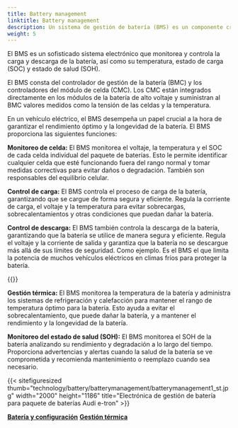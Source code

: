 ```yaml
---
title: Battery management
linktitle: Battery management
description: Un sistema de gestión de batería (BMS) es un componente crítico de un vehículo eléctrico (EV) que es responsable de gestionar el rendimiento, la salud y la seguridad de la batería.
weight: 5
---
```

<!-- markdownlint-disable MD033 -->
El BMS es un sofisticado sistema electrónico que monitorea y controla la carga y descarga de la batería, así como su temperatura, estado de carga (SOC) y estado de salud (SOH).

El BMS consta del controlador de gestión de la batería (BMC) y los controladores del módulo de celda (CMC).
Los CMC están integrados directamente en los módulos de la batería de alto voltaje y suministran al BMC valores medidos como la tensión de las celdas y la temperatura.

En un vehículo eléctrico, el BMS desempeña un papel crucial a la hora de garantizar el rendimiento óptimo y la longevidad de la batería. El BMS proporciona las siguientes funciones:

**Monitoreo de celda:** El BMS monitorea el voltaje, la temperatura y el SOC de cada celda individual del paquete de baterías. Esto le permite identificar cualquier celda que esté funcionando fuera del rango normal y tomar medidas correctivas para evitar daños o degradación. También son responsables del equilibrio celular.

**Control de carga:** El BMS controla el proceso de carga de la batería, garantizando que se cargue de forma segura y eficiente. Regula la corriente de carga, el voltaje y la temperatura para evitar sobrecargas, sobrecalentamientos y otras condiciones que puedan dañar la batería.

**Control de descarga:** El BMS también controla la descarga de la batería, garantizando que la batería se utilice de manera segura y eficiente. Regula el voltaje y la corriente de salida y garantiza que la batería no se descargue más allá de sus límites de seguridad. Como ejemplo. Es el BMS el que limita la potencia de muchos vehículos eléctricos en climas fríos para proteger la batería.

{{<evkxdisplayaddarticle />}}

**Gestión térmica:** El BMS monitorea la temperatura de la batería y administra los sistemas de refrigeración y calefacción para mantener el rango de temperatura óptimo para la batería. Esto ayuda a evitar el sobrecalentamiento, que puede dañar la batería, y a mantener el rendimiento y la longevidad de la batería.

**Monitoreo del estado de salud (SOH):** El BMS monitorea el SOH de la batería analizando su rendimiento y degradación a lo largo del tiempo. Proporciona advertencias y alertas cuando la salud de la batería se ve comprometida y recomienda mantenimiento o reemplazo cuando sea necesario.

{{< sitefiguresized thumb="technology/battery/batterymanagement/batterymanagement1_st.jpg" width="2000" height="1186" title="Electrónica de gestión de batería para paquete de baterías Audi e-tron" >}}

<div class="mt-3 mb-3">
     <a href="../batterypack/" class="text-decoration-none text-black"><strong><i class="bi-arrow-left"></i> Batería y configuración</strong ></a>
     <a href="../thermalmanagement/" class="text-decoration-none text-black float-end"><strong>Gestión térmica <i class="bi-arrow-right"></i></ fuerte></a>
</div>